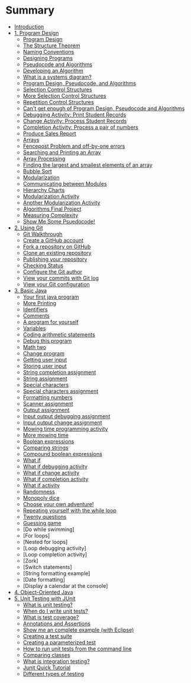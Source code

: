 # Summary

* [Introduction](README.md)
* [1. Program Design](chapter1.md)
   * [Program Design](program_design.md)
   * [The Structure Theorem](the_structure_theorem.md)
   * [Naming Conventions](meaningful_names.md)
   * [Designing Programs](designing_programs.md)
   * [Pseudocode and Algorithms](pseudocode_and_algorithms.md)
   * [Developing an Algorithm](developing_an_algorithm.md)
   * [What is a systems diagram?](whatis_a_systems_diagram_md.md)
   * [Program Design, Pseudocode, and Algorithms](program_design,_pseudocode,_and_algorithms.md)
   * [Selection Control Structures](selection_control_structures.md)
   * [More Selection Control Structures](more_selection_control_structures.md)
   * [Repetition Control Structures](repetition_control_structures.md)
   * [Can't get enough of Program Design, Pseudocode and Algorithms](cant_get_enough_of_program_design,_pseudocode_and_algorithms.md)
   * [Debugging Activity: Print Student Records](debugging_activity_print_student_records.md)
   * [Change Activity: Process Student Records](change_activity_process_student_records.md)
   * [Completion Activity: Process a pair of numbers](completion_activity_process_a_pair_of_numbers.md)
   * [Produce Sales Report](produce_sales_report.md)
   * [Arrays](arrays.md)
   * [Fencepost Problem and off-by-one errors](offby_one_errors_md.md)
   * [Searching and Printing an Array](searching_and_printing_an_array.md)
   * [Array Processing](array_processing.md)
   * [Finding the largest and smallest elements of an array](finding_the_largest_and_smallest_elements_of_an_ar.md)
   * [Bubble Sort](bubble_sort.md)
   * [Modularization](modularization.md)
   * [Communicating between Modules](communicating_between_modules.md)
   * [Hierarchy Charts](hierarchy_charts.md)
   * [Modularization Activity](modularization_activity.md)
   * [Another Modularization Activity](another_modularization_activity.md)
   * [Algorithms Final Project](algorithms_final_project.md)
   * [Measuring Complexity](measuring_complexity.md)
   * [Show Me Some Psuedocode!](show_me_some_psuedocode.md)
* [2. Using Git](using_git.md)
   * [Git Walkthrough](git_walkthrough.md)
   * [Create a GitHub account](create_a_github_account.md)
   * [Fork a repository on GitHub](fork_a_repository_on_github.md)
   * [Clone an existing repository](clone_an_existing_repository.md)
   * [Publishing your repository](publishing_your_repository.md)
   * [Checking Status](checking_status.md)
   * [Configure the Git author](configure_the_git_author.md)
   * [View your commits with Git log](view_your_commits_with_git_log.md)
   * [View your Git configuration](view_your_git_configuration.md)
* [3. Basic Java](basicjava_md.md)
   * [Your first java program](your_first_java_program.md)
   * [More Printing](more_printing.md)
   * [Identifiers](identifiers.md)
   * [Comments](comments.md)
   * [A program for yourself](a_program_for_yourself.md)
   * [Variables](variables.md)
   * [Coding arithmetic statements](coding_arithmetic_statements.md)
   * [Debug this program](debug_this_program.md)
   * [Math two](math_two.md)
   * [Change program](change_program.md)
   * [Getting user input](getting_user_input.md)
   * [Storing user input](storing_user_input.md)
   * [String completion assignment](string_completion_assignment.md)
   * [String assignment](string_assignment.md)
   * [Special characters](special_characters.md)
   * [Special characters assignment](special_characters_assignment.md)
   * [Formatting numbers](formatting_numbers.md)
   * [Scanner assignment](scanner_assignment.md)
   * [Output assignment](output_assignment.md)
   * [Input output debugging assignment](input_output_debugging_assignment.md)
   * [Input output change assignment](input_output_change_assignment.md)
   * [Mowing time programming activity](mowing_time_programming_activity.md)
   * [More mowing time](more_mowing_time.md)
   * [Boolean expressions](boolean_expressions.md)
   * [Comparing strings](comparing_strings.md)
   * [Compound boolean expressions](compound_boolean_expressions.md)
   * [What if](what_if.md)
   * [What if debugging activity](what_if_debugging_activity.md)
   * [What if change activity](what_if_change_activity.md)
   * [What if completion activity](what_if_completion_activity.md)
   * [What if activity](what_if_activity.md)
   * [Randomness](randomness.md)
   * [Monopoly dice](monopoly_dice.md)
   * [Choose your own adventure!](choose_your_own_adventure.md)
   * [Repeating yourself with the while loop](repeatingyourself_with_the_while_loop_md)
   * [Twenty questions](twentyquestions.md)
   * [Guessing game](guessing_game)
   * [Do while swimming]
   * [For loops]
   * [Nested for loops]
   * [Loop debugging activity]
   * [Loop completion activity]
   * [Zork]
   * [Switch statements]
   * [String formatting example]
   * [Date formatting]
   * [Display a calendar at the console]
* [4. Object-Oriented Java](objectoriented_java_md.md)
* [5. Unit Testing with JUnit](unittesting_with_junit_md.md)
   * [What is unit testing?](what_is_unit_testing.md)
   * [When do I write unit tests?](when_do_i_write_unit_tests.md)
   * [What is test coverage?](what_is_test_coverage.md)
   * [Annotations and Assertions](annotations_and_assertions.md)
   * [Show me an complete example (with Eclipse)](show_me_an_complete_example_with_eclipse.md)
   * [Creating a test suite](creating_a_test_suite.md)
   * [Creating a parameterized test](creating_a_parameterized_test.md)
   * [How to run unit tests from the command line](how_to_run_unit_tests_from_the_command_line.md)
   * [Comparing classes](comparing_classes.md)
   * [What is integration testing?](what_is_integration_testing.md)
   * [Junit Quick Tutorial](junit_quick_tutorial.md)
   * [Different types of testing](different_types_of_testing.md)

